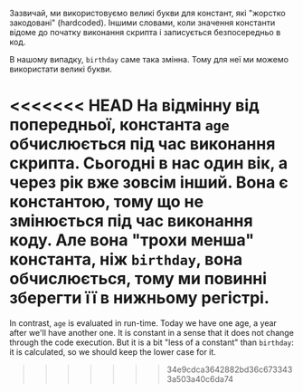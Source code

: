 Зазвичай, ми використовуємо великі букви для констант, які "жорстко закодовані" (hardcoded). Іншими словами, коли значення константи відоме до початку виконання скрипта і записується безпосередньо в код.

В нашому випадку, `birthday` саме така змінна. Тому для неї ми можемо використати великі букви.

<<<<<<< HEAD
На відмінну від попередньої, константа `age` обчислюється під час виконання скрипта. Сьогодні в нас один вік, а через рік вже зовсім інший. Вона є константою, тому що не змінюється під час виконання коду. Але вона "трохи менша" константа, ніж `birthday`, вона обчислюється, тому ми повинні зберегти її в нижньому регістрі.
=======
In contrast, `age` is evaluated in run-time. Today we have one age, a year after we'll have another one. It is constant in a sense that it does not change through the code execution. But it is a bit "less of a constant" than `birthday`: it is calculated, so we should keep the lower case for it.
>>>>>>> 34e9cdca3642882bd36c6733433a503a40c6da74
